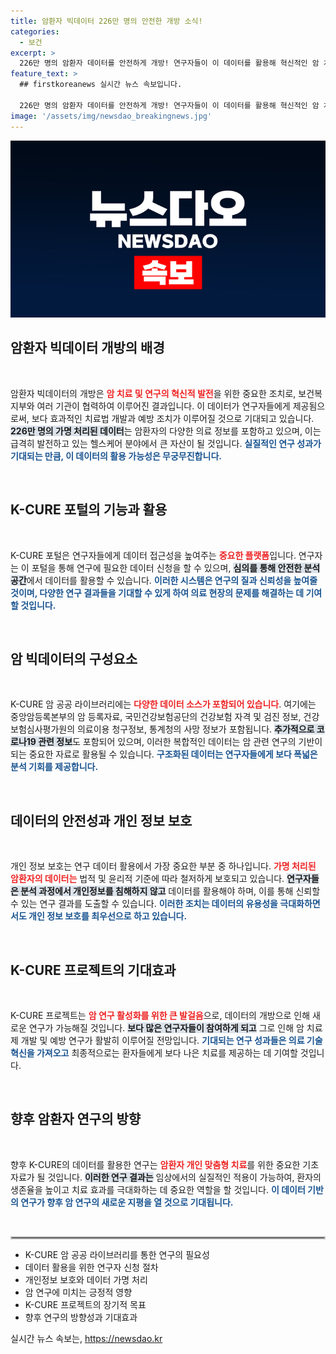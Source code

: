 ```yaml
---
title: 암환자 빅데이터 226만 명의 안전한 개방 소식!
categories:
  - 보건
excerpt: >
  226만 명의 암환자 데이터를 안전하게 개방! 연구자들이 이 데이터를 활용해 혁신적인 암 치료제 개발에 나선다. K-CURE 암 공공 라이브러리가 업그레이드되며, 보건의료 연구가 활기를 띠게 될 전망이다.
feature_text: >
  ## firstkoreanews 실시간 뉴스 속보입니다.

  226만 명의 암환자 데이터를 안전하게 개방! 연구자들이 이 데이터를 활용해 혁신적인 암 치료제 개발에 나선다. K-CURE 암 공공 라이브러리가 업그레이드되며, 보건의료 연구가 활기를 띠게 될 전망이다.
image: '/assets/img/newsdao_breakingnews.jpg'
---
```


<p><img src="/assets/img/newsdao_breakingnews.jpg" alt="firstkoreanews 속보" /></p>

<h2 data-ke-size="size26">암환자 빅데이터 개방의 배경</h2>

<p data-ke-size="size16">&nbsp;</p> 

<p>암환자 빅데이터의 개방은 <b><span style="color: #ee2323;">암 치료 및 연구의 혁신적 발전</span></b>을 위한 중요한 조치로, 보건복지부와 여러 기관이 협력하여 이루어진 결과입니다. 이 데이터가 연구자들에게 제공됨으로써, 보다 효과적인 치료법 개발과 예방 조치가 이루어질 것으로 기대되고 있습니다. <b><span style="background-color: #21538527;">226만 명의 가명 처리된 데이터</span></b>는 암환자의 다양한 의료 정보를 포함하고 있으며, 이는 급격히 발전하고 있는 헬스케어 분야에서 큰 자산이 될 것입니다. <b><span style="color: #1a5490;">실질적인 연구 성과가 기대되는 만큼, 이 데이터의 활용 가능성은 무궁무진합니다.</span></b> </p>

<p data-ke-size="size16">&nbsp;</p>

<h2 data-ke-size="size26">K-CURE 포털의 기능과 활용</h2>

<p data-ke-size="size16">&nbsp;</p>

<p>K-CURE 포털은 연구자들에게 데이터 접근성을 높여주는 <b><span style="color: #ee2323;">중요한 플랫폼</span></b>입니다. 연구자는 이 포털을 통해 연구에 필요한 데이터 신청을 할 수 있으며, <b><span style="background-color: #21538527;">심의를 통해 안전한 분석공간</span></b>에서 데이터를 활용할 수 있습니다. <b><span style="color: #1a5490;">이러한 시스템은 연구의 질과 신뢰성을 높여줄 것이며, 다양한 연구 결과들을 기대할 수 있게 하여 의료 현장의 문제를 해결하는 데 기여할 것입니다.</span></b></p>

<p data-ke-size="size16">&nbsp;</p>

<h2 data-ke-size="size26">암 빅데이터의 구성요소</h2>

<p data-ke-size="size16">&nbsp;</p>

<p>K-CURE 암 공공 라이브러리에는 <b><span style="color: #ee2323;">다양한 데이터 소스가 포함되어 있습니다</span></b>. 여기에는 중앙암등록본부의 암 등록자료, 국민건강보험공단의 건강보험 자격 및 검진 정보, 건강보험심사평가원의 의료이용 청구정보, 통계청의 사망 정보가 포함됩니다. <b><span style="background-color: #21538527;">추가적으로 코로나19 관련 정보</span></b>도 포함되어 있으며, 이러한 복합적인 데이터는 암 관련 연구의 기반이 되는 중요한 자료로 활용될 수 있습니다. <b><span style="color: #1a5490;">구조화된 데이터는 연구자들에게 보다 폭넓은 분석 기회를 제공합니다.</span></b></p>

<p data-ke-size="size16">&nbsp;</p>

<h2 data-ke-size="size26">데이터의 안전성과 개인 정보 보호</h2>

<p data-ke-size="size16">&nbsp;</p>

<p>개인 정보 보호는 연구 데이터 활용에서 가장 중요한 부분 중 하나입니다. <b><span style="color: #ee2323;">가명 처리된 암환자의 데이터는</span></b> 법적 및 윤리적 기준에 따라 철저하게 보호되고 있습니다. <b><span style="background-color: #21538527;">연구자들은 분석 과정에서 개인정보를 침해하지 않고</span></b> 데이터를 활용해야 하며, 이를 통해 신뢰할 수 있는 연구 결과를 도출할 수 있습니다. <b><span style="color: #1a5490;">이러한 조치는 데이터의 유용성을 극대화하면서도 개인 정보 보호를 최우선으로 하고 있습니다.</span></b></p>

<p data-ke-size="size16">&nbsp;</p>

<h2 data-ke-size="size26">K-CURE 프로젝트의 기대효과</h2>

<p data-ke-size="size16">&nbsp;</p>

<p>K-CURE 프로젝트는 <b><span style="color: #ee2323;">암 연구 활성화를 위한 큰 발걸음</span></b>으로, 데이터의 개방으로 인해 새로운 연구가 가능해질 것입니다. <b><span style="background-color: #21538527;">보다 많은 연구자들이 참여하게 되고</span></b> 그로 인해 암 치료제 개발 및 예방 연구가 활발히 이루어질 전망입니다. <b><span style="color: #1a5490;">기대되는 연구 성과들은 의료 기술 혁신을 가져오고</span></b> 최종적으로는 환자들에게 보다 나은 치료를 제공하는 데 기여할 것입니다.</p>

<p data-ke-size="size16">&nbsp;</p>

<h2 data-ke-size="size26">향후 암환자 연구의 방향</h2>

<p data-ke-size="size16">&nbsp;</p>

<p>향후 K-CURE의 데이터를 활용한 연구는 <b><span style="color: #ee2323;">암환자 개인 맞춤형 치료</span></b>를 위한 중요한 기초 자료가 될 것입니다. <b><span style="background-color: #21538527;">이러한 연구 결과는</span></b> 임상에서의 실질적인 적용이 가능하여, 환자의 생존율을 높이고 치료 효과를 극대화하는 데 중요한 역할을 할 것입니다. <b><span style="color: #1a5490;">이 데이터 기반의 연구가 향후 암 연구의 새로운 지평을 열 것으로 기대됩니다.</span></b></p>

<p data-ke-size="size16">&nbsp;</p>

<hr style="border: 2px solid #c0c0c0;">

<ul>
  <li>K-CURE 암 공공 라이브러리를 통한 연구의 필요성</li>
  <li>데이터 활용을 위한 연구자 신청 절차</li>
  <li>개인정보 보호와 데이터 가명 처리</li>
  <li>암 연구에 미치는 긍정적 영향</li>
  <li>K-CURE 프로젝트의 장기적 목표</li>
  <li>향후 연구의 방향성과 기대효과</li>
</ul>
실시간 뉴스 속보는, <a href="https://newsdao.kr" rel="dofollow">https://newsdao.kr</a>


